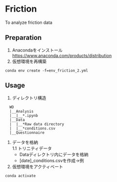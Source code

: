 # Friction
To analyze friction data

## Preparation
1. Anacondaをインストール  
https://www.anaconda.com/products/distribution
1. 仮想環境を再構築  
```
conda env create -f=env_friction_2.yml
```

## Usage
1. ディレクトリ構造
```
  WD  
  |__Analysis  
  |__|__*.ipynb
  |__Data  
  |  |__*Raw data directory  
  |  |__*conditions.csv  
  |__Questionnaire  
```
1. データを格納  
  1.1 トリニティデータ  
    * Dataディレクトリ内にデータを格納
    * [date]_conditions.csvを作成→例
1. 仮想環境をアクティベート
```
conda activate 
```
